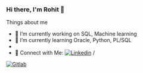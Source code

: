 ### Hi there, I'm Rohit 👋

Things about me
- 🔭 I’m currently working on SQL, Machine learning
- 🌱 I’m currently learning Oracle, Python, PL/SQL
- 
- 🤩 Connect with Me: [![Linkedin](https://img.shields.io/badge/LinkedIn-0077B5?style=for-the-badge&logo=linkedin&logoColor=white)](https://www.linkedin.com/in/rohitshukla001/)&nbsp;/ <a href="https://gitlab.com/rohitshukla001/">
 <img alt="Gitlab" src="https://img.shields.io/badge/GitLab-330F63?style=for-the-badge&logo=gitlab&logoColor=white"/>
</a>
